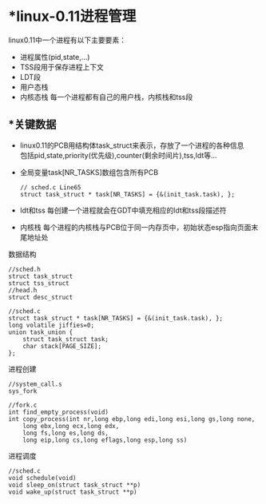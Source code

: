 # *linux-0.11进程管理
linux0.11中一个进程有以下主要要素：
* 进程属性(pid,state,...)
* TSS段用于保存进程上下文
* LDT段
* 用户态栈
* 内核态栈
每一个进程都有自己的用户栈，内核栈和tss段
## *关键数据
* linux0.11的PCB用结构体task_struct来表示，存放了一个进程的各种信息  
包括pid,state,priority(优先级),counter(剩余时间片),tss,ldt等...
* 全局变量task[NR_TASKS]数组包含所有PCB

      // sched.c Line65
      struct task_struct * task[NR_TASKS] = {&(init_task.task), };

* ldt和tss
每创建一个进程就会在GDT中填充相应的ldt和tss段描述符
* 内核栈
每个进程的内核栈与PCB位于同一内存页中，初始状态esp指向页面末尾地址处









数据结构

    //sched.h
    struct task_struct
    struct tss_struct
    //head.h
    struct desc_struct
    
    //sched.c
    struct task_struct * task[NR_TASKS] = {&(init_task.task), };
    long volatile jiffies=0;
    union task_union {
        struct task_struct task;
        char stack[PAGE_SIZE];
    };
进程创建
    
    //system_call.s
    sys_fork
    
    //fork.c
    int find_empty_process(void)
    int copy_process(int nr,long ebp,long edi,long esi,long gs,long none,
		long ebx,long ecx,long edx,
		long fs,long es,long ds,
		long eip,long cs,long eflags,long esp,long ss)
     
进程调度
    
    //sched.c
    void schedule(void)
    void sleep_on(struct task_struct **p)
    void wake_up(struct task_struct **p)
    